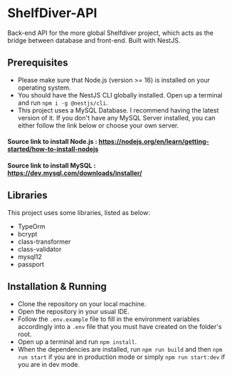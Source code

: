 # ShelfDiver-API

Back-end API for the more global Shelfdiver project, which acts as the bridge between database and front-end. Built with NestJS.

## Prerequisites

- Please make sure that Node.js (version >= 16) is installed on your operating system.
- You should have the NestJS CLI globally installed. Open up a terminal and run `npm i -g @nestjs/cli`.
- This project uses a MySQL Database. I recommend having the latest version of it. If you don't have any MySQL Server installed, you can either follow the link below or choose your own server.

#### Source link to install Node.js : https://nodejs.org/en/learn/getting-started/how-to-install-nodejs

#### Source link to install MySQL : https://dev.mysql.com/downloads/installer/

## Libraries

This project uses some libraries, listed as below:

- TypeOrm
- bcrypt
- class-transformer
- class-validator
- mysql12
- passport

## Installation & Running

- Clone the repository on your local machine.
- Open the repository in your usual IDE.
- Follow the `.env.example` file to fill in the environment variables accordingly into a `.env` file that you must have created on the folder's root.
- Open up a terminal and run `npm install`.
- When the dependencies are installed, run `npm run build` and then `npm run start` if you are in production mode or simply `npm run start:dev` if you are in dev mode.
